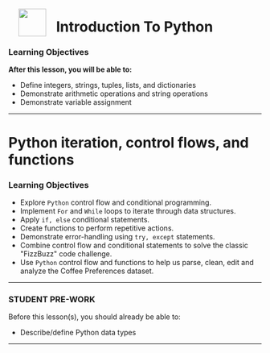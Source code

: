 <img src="http://imgur.com/1ZcRyrc.png" style="float: left; margin: 20px; height: 55px">

# Introduction To Python


### Learning Objectives
 
**After this lesson, you will be able to:**

- Define integers, strings, tuples, lists, and dictionaries
- Demonstrate arithmetic operations and string operations
- Demonstrate variable assignment

---

# Python iteration, control flows, and functions


### Learning Objectives
 
- Explore `Python` control flow and conditional programming.  
- Implement `For` and `While` loops to iterate through data structures.
- Apply `if, else` conditional statements.
- Create functions to perform repetitive actions.
- Demonstrate error-handling using `try, except` statements.
- Combine control flow and conditional statements to solve the classic "FizzBuzz" code challenge.
- Use `Python` control flow and functions to help us parse, clean, edit and analyze the Coffee Preferences dataset.

---

### STUDENT PRE-WORK

Before this lesson(s), you should already be able to:

- Describe/define Python data types

----

